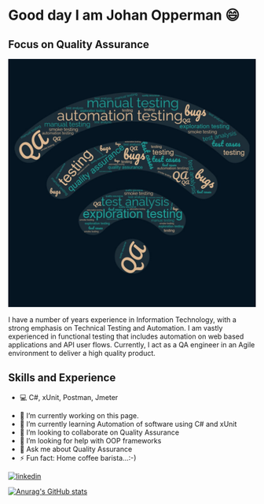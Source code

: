 # Good day I am Johan Opperman 😄

## Focus on Quality Assurance

![Focus on Quality Assurance](https://github.com/johanopperman/johanopperman/blob/main/wordcloudQA.jpg)

I have a number of years experience in Information Technology, with a strong emphasis on Technical Testing and Automation. I am vastly experienced in functional testing that includes automation on web based applications and API user flows.
Currently, I act as a QA engineer in an Agile environment to deliver a high quality product.

## Skills and Experience
 * 💻 C#, xUnit, Postman, Jmeter


- 🔭 I’m currently working on this page. 
- 🌱 I’m currently learning Automation of software using C# and xUnit 
- 👯 I’m looking to collaborate on Quality Assurance 
- 🤔 I’m looking for help with OOP frameworks 
- 💬 Ask me about Quality Assurance 
- ⚡ Fun fact: Home coffee barista...:-) 


[<img src='https://cdn.jsdelivr.net/npm/simple-icons@3.0.1/icons/linkedin.svg' alt='linkedin' height='40'>](https://www.linkedin.com/in/www.linkedin.com.in/johanopperman1/)  


[![Anurag's GitHub stats](https://github-readme-stats.vercel.app/api?username=johanopperman)](https://github.com/anuraghazra/github-readme-stats)

